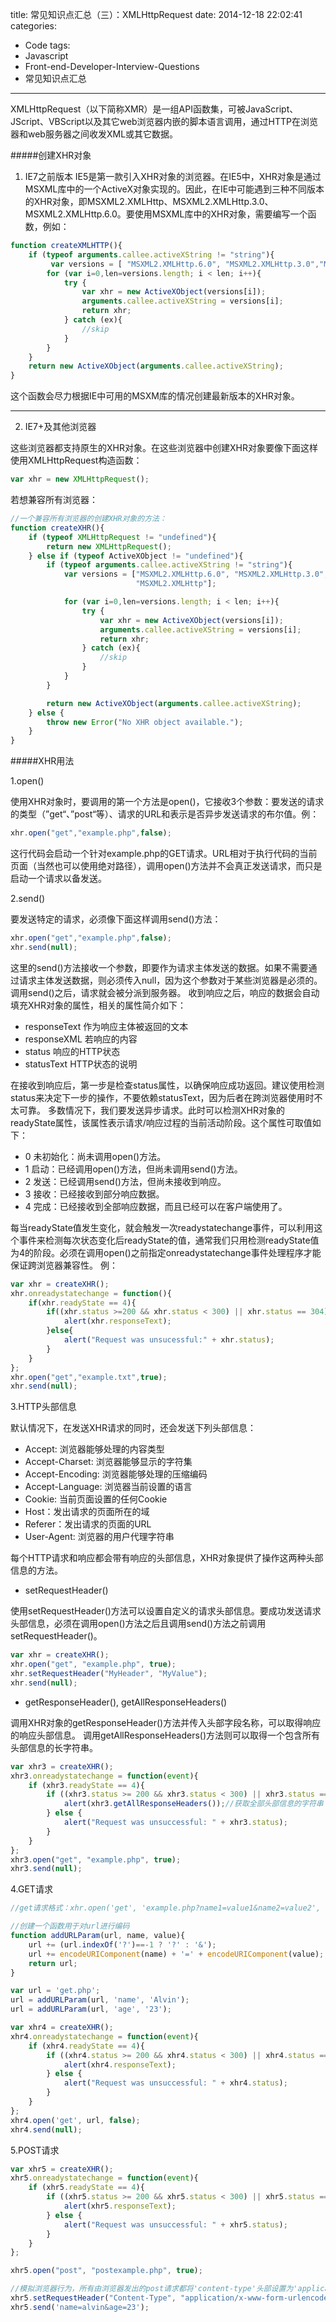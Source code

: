title: 常见知识点汇总（三）：XMLHttpRequest
date: 2014-12-18 22:02:41
categories:
  - Code
tags:
  - Javascript
  - Front-end-Developer-Interview-Questions
  - 常见知识点汇总
---
XMLHttpRequest（以下简称XMR）是一组API函数集，可被JavaScript、JScript、VBScript以及其它web浏览器内嵌的脚本语言调用，通过HTTP在浏览器和web服务器之间收发XML或其它数据。

#####创建XHR对象

1. IE7之前版本
IE5是第一款引入XHR对象的浏览器。在IE5中，XHR对象是通过MSXML库中的一个ActiveX对象实现的。因此，在IE中可能遇到三种不同版本的XHR对象，即MSXML2.XMLHttp、MSXML2.XMLHttp.3.0、MSXML2.XMLHttp.6.0。要使用MSXML库中的XHR对象，需要编写一个函数，例如：

``` javascript
function createXMLHTTP(){
    if (typeof arguments.callee.activeXString != "string"){
    	 var versions = [ "MSXML2.XMLHttp.6.0", "MSXML2.XMLHttp.3.0","MSXML2.XMLHttp"];
        for (var i=0,len=versions.length; i < len; i++){
            try {
                var xhr = new ActiveXObject(versions[i]);
                arguments.callee.activeXString = versions[i];
                return xhr;
            } catch (ex){
                //skip
            }
        }
    }
    return new ActiveXObject(arguments.callee.activeXString);
}
```
这个函数会尽力根据IE中可用的MSXM库的情况创建最新版本的XHR对象。

<!-- more -->
***

2. IE7+及其他浏览器

这些浏览器都支持原生的XHR对象。在这些浏览器中创建XHR对象要像下面这样使用XMLHttpRequest构造函数：
``` javascript
var xhr = new XMLHttpRequest();
```

若想兼容所有浏览器：
``` javascript
//一个兼容所有浏览器的创建XHR对象的方法：
function createXHR(){
    if (typeof XMLHttpRequest != "undefined"){
        return new XMLHttpRequest();
    } else if (typeof ActiveXObject != "undefined"){
        if (typeof arguments.callee.activeXString != "string"){
            var versions = ["MSXML2.XMLHttp.6.0", "MSXML2.XMLHttp.3.0",
                            "MSXML2.XMLHttp"];

            for (var i=0,len=versions.length; i < len; i++){
                try {
                    var xhr = new ActiveXObject(versions[i]);
                    arguments.callee.activeXString = versions[i];
                    return xhr;
                } catch (ex){
                    //skip
                }
            }
        }

        return new ActiveXObject(arguments.callee.activeXString);
    } else {
        throw new Error("No XHR object available.");
    }
}
```

#####XHR用法

1.open()

使用XHR对象时，要调用的第一个方法是open()，它接收3个参数：要发送的请求的类型（”get“、”post“等）、请求的URL和表示是否异步发送请求的布尔值。例：
``` javascript
xhr.open("get","example.php",false);
```
这行代码会启动一个针对example.php的GET请求。URL相对于执行代码的当前页面（当然也可以使用绝对路径），调用open()方法并不会真正发送请求，而只是启动一个请求以备发送。

2.send()

要发送特定的请求，必须像下面这样调用send()方法：
``` javascript
xhr.open("get","example.php",false);
xhr.send(null);
```
这里的send()方法接收一个参数，即要作为请求主体发送的数据。如果不需要通过请求主体发送数据，则必须传入null，因为这个参数对于某些浏览器是必须的。调用send()之后，请求就会被分派到服务器。
收到响应之后，响应的数据会自动填充XHR对象的属性，相关的属性简介如下：

* responseText 作为响应主体被返回的文本
* responseXML 若响应的内容
* status 响应的HTTP状态
* statusText HTTP状态的说明

在接收到响应后，第一步是检查status属性，以确保响应成功返回。建议使用检测status来决定下一步的操作，不要依赖statusText，因为后者在跨浏览器使用时不太可靠。
多数情况下，我们要发送异步请求。此时可以检测XHR对象的readyState属性，该属性表示请求/响应过程的当前活动阶段。这个属性可取值如下：

* 0 未初始化：尚未调用open()方法。
* 1 启动：已经调用open()方法，但尚未调用send()方法。
* 2 发送：已经调用send()方法，但尚未接收到响应。
* 3 接收：已经接收到部分响应数据。
* 4 完成：已经接收到全部响应数据，而且已经可以在客户端使用了。

每当readyState值发生变化，就会触发一次readystatechange事件，可以利用这个事件来检测每次状态变化后readyState的值，通常我们只用检测readyState值为4的阶段。必须在调用open()之前指定onreadystatechange事件处理程序才能保证跨浏览器兼容性。
例：
``` javascript
var xhr = createXHR();
xhr.onreadystatechange = function(){
	if(xhr.readyState == 4){
    	if((xhr.status >=200 && xhr.status < 300) || xhr.status == 304){
        	alert(xhr.responseText);
        }else{
        	alert("Request was unsucessful:" + xhr.status);
        }	
    }
};
xhr.open("get","example.txt",true);
xhr.send(null);
```

3.HTTP头部信息

默认情况下，在发送XHR请求的同时，还会发送下列头部信息：

* Accept: 浏览器能够处理的内容类型
* Accept-Charset: 浏览器能够显示的字符集
* Accept-Encoding: 浏览器能够处理的压缩编码
* Accept-Language: 浏览器当前设置的语言
* Cookie: 当前页面设置的任何Cookie
* Host：发出请求的页面所在的域
* Referer：发出请求的页面的URL
* User-Agent: 浏览器的用户代理字符串

每个HTTP请求和响应都会带有响应的头部信息，XHR对象提供了操作这两种头部信息的方法。

* setRequestHeader()

使用setRequestHeader()方法可以设置自定义的请求头部信息。要成功发送请求头部信息，必须在调用open()方法之后且调用send()方法之前调用setRequestHeader()。

``` javascript
var xhr = createXHR();      
xhr.open("get", "example.php", true);
xhr.setRequestHeader("MyHeader", "MyValue");
xhr.send(null);
```

* getResponseHeader(), getAllResponseHeaders()

调用XHR对象的getResponseHeader()方法并传入头部字段名称，可以取得响应的响应头部信息。
调用getAllResponseHeaders()方法则可以取得一个包含所有头部信息的长字符串。

``` javascript
var xhr3 = createXHR();      
xhr3.onreadystatechange = function(event){
    if (xhr3.readyState == 4){
        if ((xhr3.status >= 200 && xhr3.status < 300) || xhr3.status == 304){
            alert(xhr3.getAllResponseHeaders());//获取全部头部信息的字符串
        } else {
            alert("Request was unsuccessful: " + xhr3.status);
        }
    }
};
xhr3.open("get", "example.php", true);
xhr3.send(null);

```

4.GET请求

``` javascript
//get请求格式：xhr.open('get', 'example.php?name1=value1&name2=value2', true);

//创建一个函数用于对url进行编码
function addURLParam(url, name, value){
    url += (url.indexOf('?')==-1 ? '?' : '&');
    url += encodeURIComponent(name) + '=' + encodeURIComponent(value);
    return url;
}

var url = 'get.php';
url = addURLParam(url, 'name', 'Alvin');
url = addURLParam(url, 'age', '23');

var xhr4 = createXHR();     
xhr4.onreadystatechange = function(event){
    if (xhr4.readyState == 4){
        if ((xhr4.status >= 200 && xhr4.status < 300) || xhr4.status == 304){
            alert(xhr4.responseText);
        } else {
            alert("Request was unsuccessful: " + xhr4.status);
        }
    }
};
xhr4.open('get', url, false);
xhr4.send(null);
```

5.POST请求

``` javascript
var xhr5 = createXHR();        
xhr5.onreadystatechange = function(event){
    if (xhr5.readyState == 4){
        if ((xhr5.status >= 200 && xhr5.status < 300) || xhr5.status == 304){
            alert(xhr5.responseText);
        } else {
            alert("Request was unsuccessful: " + xhr5.status);
        }
    }
};

xhr5.open("post", "postexample.php", true);

//模拟浏览器行为，所有由浏览器发出的post请求都将'content-type'头部设置为'application/x-www-form-urlencoded'
xhr5.setRequestHeader("Content-Type", "application/x-www-form-urlencoded");        
xhr5.send('name=alvin&age=23');
```